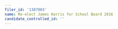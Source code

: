 ```yaml
---
filer_id: '1387803'
name: Re-elect James Harris for School Board 2016
candidate_controlled_id: ''
---
```

